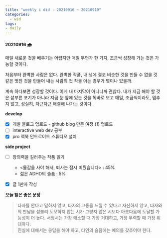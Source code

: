 ```yaml
---
title: "weekly i did : 20210916 ~ 20210919"
categories:
  - wid
tags:
- daily
---
```


#### 20210916 🌧️

매일 새로운 것을 배우기는 어렵지만 매일 무언가 한 가지, 조금씩 성장해 가는 것은 가능할 것이다.

처음부터 완벽한 사람은 없다. 완벽한 작품, 내 생에 결코 비슷한 것을 만들 수 없을 것 같은 멋진 것을 만들어 내는 사람의 첫 작을 아는 경우가 몇이나 있을까.

계속 하다보면 성장할 것이다. 이게 내 마지막이 아니니까 괜찮다. 내가 지금 해야 할 것은 섵부른 포기가 아니라 지금 눈 앞에 있는 것을 똑바로 보고 매일, 조금씩이라도, 멈추지 않고, 성실히, 차근차근 해결해 나가는 것이다.

**develop**
- [x] 개발 블로그 업로드 - github blog 만든 여정 (1) 업로드
- [ ] interactive web dev 공부
- [x] pro 맥북 안드로이드 스튜디오 설치

**side project**
- [ ] 창의력을 길러주는 작품 읽기
    * <물감을 사야 해서, 퇴사는 잠시 미뤘습니다> : 45%
    * 젊은 ADHD의 슬픔 : 5%
- [x] 글 1만자 작성 



**오늘 찾은 좋은 문장**

> 타자를 안다고 말하지 않고, 타자의 고통을 느낄 수 있다고 자신하지 않고, 타자와의 만남을 섣불리 도모하지 않는 시가 그렇지 않은 시보다 아름다움에 도달할 가능성이 더 높다. 서정시는 가장 왜소할 때 가장 거대하고, 가장 무력할 때 가장 위대하다. <br> 진실에 대해서는 응답을 해야 하고, 타인의 슬픔에는 예의를 갖추어야 한다.
